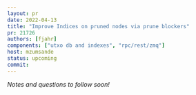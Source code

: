```yaml
---
layout: pr
date: 2022-04-13
title: "Improve Indices on pruned nodes via prune blockers"
pr: 21726
authors: [fjahr]
components: ["utxo db and indexes", "rpc/rest/zmq"]
host: mzumsande
status: upcoming
commit:
---
```


_Notes and questions to follow soon!_

<!-- TODO: Before meeting, add notes and questions
## Notes

## Questions
1. Did you review the PR? [Concept ACK, approach ACK, tested ACK, or NACK](https://github.com/bitcoin/bitcoin/blob/master/CONTRIBUTING.md#peer-review)?
-->


<!-- TODO: After meeting, uncomment and add meeting log between the irc tags
## Meeting Log

{% irc %}
{% endirc %}
-->
